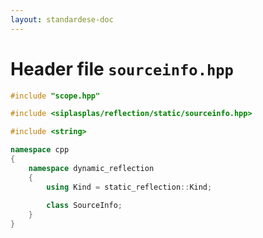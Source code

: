 ```yaml
---
layout: standardese-doc
---
```


# Header file `sourceinfo.hpp`

``` cpp
#include "scope.hpp"

#include <siplasplas/reflection/static/sourceinfo.hpp>

#include <string>

namespace cpp
{
    namespace dynamic_reflection
    {
        using Kind = static_reflection::Kind;
        
        class SourceInfo;
    }
}
```

